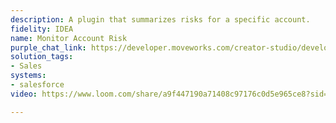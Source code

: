 ```yaml
---
description: A plugin that summarizes risks for a specific account.
fidelity: IDEA
name: Monitor Account Risk
purple_chat_link: https://developer.moveworks.com/creator-studio/developer-tools/purple-chat-builder/?workspace=%7B%22title%22%3A%22My+Workspace%22%2C%22botSettings%22%3A%7B%22name%22%3A%22%22%2C%22imageUrl%22%3A%22%22%7D%2C%22mocks%22%3A%5B%7B%22id%22%3A7813%2C%22title%22%3A%22New+Mock%22%2C%22transcript%22%3A%7B%22messages%22%3A%5B%7B%22from%22%3A%22USER%22%2C%22text%22%3A%22%3Cp%3EWhat+are+the+risks+for+IntelliFresh%3F%3C%2Fp%3E%22%7D%2C%7B%22from%22%3A%22ANNOTATION%22%2C%22text%22%3A%22Searches+Salesforce+for+the+account+and+associated+risks.%22%7D%2C%7B%22from%22%3A%22BOT%22%2C%22text%22%3A%22%3Cp%3EHere+is+the+summary+of+risks+for+IntelliFresh%3A%3Cbr%3E%3C%2Fp%3E%22%2C%22cards%22%3A%5B%7B%22title%22%3A%22%3Cp%3ERisk+1%3A+Payment+Delays%3Cbr%3E%3C%2Fp%3E%22%2C%22text%22%3A%22%3Cp%3E%3Cb%3EDescription%3A%3C%2Fb%3E+IntelliFresh+has+a+history+of+late+payments.%3Cbr%3E%3Cb%3EImpact%3A%3C%2Fb%3E+High%3Cbr%3E%3Cb%3EProbability%3A%3C%2Fb%3E+Medium%3C%2Fp%3E%22%7D%2C%7B%22title%22%3A%22%3Cp%3ERisk+2%3A+Contract+Renewal%3Cbr%3E%3C%2Fp%3E%22%2C%22text%22%3A%22%3Cp%3E%3Cb%3EDescription%3A%3C%2Fb%3E+The+current+contract+is+up+for+renewal+in+3+months.%3Cbr%3E%3Cb%3EImpact%3A%3C%2Fb%3E+Medium%3Cbr%3E%3Cb%3EProbability%3A%3C%2Fb%3E+High%3C%2Fp%3E%22%7D%2C%7B%22title%22%3A%22%3Cp%3ERisk+3%3A+Competitor+Activity%3Cbr%3E%3C%2Fp%3E%22%2C%22text%22%3A%22%3Cp%3E%3Cb%3EDescription%3A%3C%2Fb%3E+Competitors+are+actively+targeting+IntelliFresh+with+similar+solutions.%3Cbr%3E%3Cb%3EImpact%3A%3C%2Fb%3E+High%3Cbr%3E%3Cb%3EProbability%3A%3C%2Fb%3E+High%3C%2Fp%3E%22%7D%5D%7D%5D%2C%22settings%22%3A%7B%22colorStyle%22%3A%22LIGHT%22%2C%22startTime%22%3A%2211%3A43%2BAM%22%2C%22defaultPerson%22%3A%22GWEN%22%2C%22editable%22%3Atrue%2C%22botName%22%3A%22%22%2C%22botImageUrl%22%3A%22%22%7D%7D%7D%5D%7D
solution_tags:
- Sales
systems:
- salesforce
video: https://www.loom.com/share/a9f447190a71408c97176c0d5e965ce8?sid=76d30f18-3dbc-4796-ad10-474f70c89170

---
```

